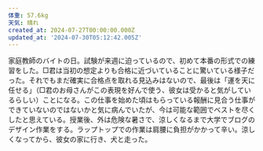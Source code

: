 ```yaml
---
体重: 57.6kg
天気: 晴れ
created_at: 2024-07-27T00:00:00.000Z
updated_at: '2024-07-30T05:12:42.005Z'
---
```


家庭教師のバイトの日。試験が来週に迫っているので、初めて本番の形式での練習をした。□君は当初の想定よりも合格に近づいていることに驚いている様子だった。それでもまだ確実に合格点を取れる見込みはないので、最後は「運を天に任せる」（□君のお母さんがこの表現を好んで使う、彼女は受かると気がしているらしい）ことになる。この仕事を始めた頃はもらっている報酬に見合う仕事ができていないのではないかと気に病んでいたが、今は可能な範囲でベストを尽くしたと思えている。授業後、外は危険な暑さで、涼しくなるまで大学でブログのデザイン作業をする。ラップトップでの作業は肩腰に負担がかかって辛い。涼しくなってから、彼女の家に行き、犬と走った。
